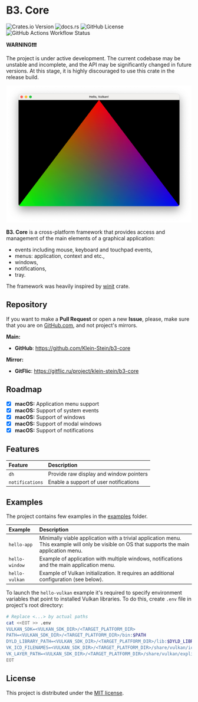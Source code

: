 # B3. Core

![Crates.io Version](https://img.shields.io/crates/v/b3-core?cacheSeconds=60&link=https%3A%2F%2Fcrates.io%2Fcrates%2Fb3-core)
![docs.rs](https://img.shields.io/docsrs/b3-core?cacheSeconds=60&link=https%3A%2F%2Fdocs.rs%2Fcrate%2Fb3-core%2Flatest)
![GitHub License](https://img.shields.io/github/license/Klein-Stein/b3-core?cacheSeconds=60&link=https%3A%2F%2Fgithub.com%2FKlein-Stein%2Fb3-core%2Fblob%2Fmaster%2FLICENSE)
![GitHub Actions Workflow Status](https://img.shields.io/github/actions/workflow/status/Klein-Stein/b3-core/rust.yml?cacheSeconds=60)

**WARNING❗️❗️❗️**

The project is under active development. The current codebase may be unstable and incomplete, and the API may be significantly changed in future versions. At this stage, it is highly discouraged to use this crate in the release build.

<p align="center">
  <img src="images/preview.png" alt="Preview"/>
</p>

**B3. Core** is a cross-platform framework that provides access and management of the main elements of a graphical application:

- events including mouse, keyboard and touchpad events,
- menus: application, context and etc.,
- windows,
- notifications,
- tray.

The framework was heavily inspired by [winit][winit] crate.

## Repository

If you want to make a **Pull Request** or open a new **Issue**, please, make sure that you are on [GitHub.com][github], and not project's mirrors.

**Main:**

- **GitHub**: <https://github.com/Klein-Stein/b3-core>

**Mirror:**

- **GitFlic**: <https://gitflic.ru/project/klein-stein/b3-core>

## Roadmap

- [x] **macOS:** Application menu support
- [x] **macOS:** Support of system events
- [x] **macOS:** Support of windows
- [x] **macOS:** Support of modal windows
- [x] **macOS:** Support of notifications

## Features

| Feature         | Description                             |
|:----------------|:----------------------------------------|
| `dh`            | Provide raw display and window pointers |
| `notifications` | Enable a support of user notifications  |

## Examples

The project contains few examples in the [examples](examples/) folder.

| Example         | Description                                               |
|:----------------|:----------------------------------------------------------|
| `hello-app`     | Minimally viable application with a trivial application menu. This example will only be visible on OS that supports the main application menu. |
| `hello-window`  | Example of application with multiple windows, notifications and the main application menu. |
| `hello-vulkan`  | Example of Vulkan initialization. It requires an additional configuration (see below). |

To launch the `hello-vulkan` example it's required to specify environment variables that point to installed Vulkan libraries. To do this, create `.env` file in project's root directory:

```sh
# Replace <...> by actual paths
cat <<EOT >> .env
VULKAN_SDK=<VULKAN_SDK_DIR>/<TARGET_PLATFORM_DIR>
PATH=<VULKAN_SDK_DIR>/<TARGET_PLATFORM_DIR>/bin:$PATH
DYLD_LIBRARY_PATH=<VULKAN_SDK_DIR>/<TARGET_PLATFORM_DIR>/lib:$DYLD_LIBRARY_PATH
VK_ICD_FILENAMES=<VULKAN_SDK_DIR>/<TARGET_PLATFORM_DIR>/share/vulkan/icd.d/MoltenVK_icd.json
VK_LAYER_PATH=<VULKAN_SDK_DIR>/<TARGET_PLATFORM_DIR>/share/vulkan/explicit_layer.d
EOT
```

## License

This project is distributed under the [MIT license][license].

[winit]:
https://github.com/rust-windowing/winit
[github]:
https://github.com
[license]:
LICENSE

